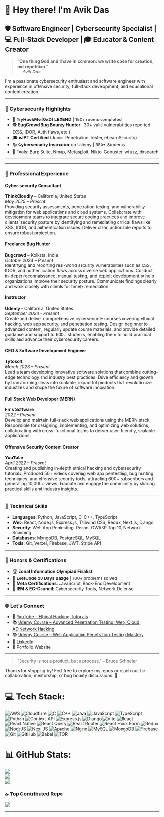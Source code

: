 # 👋 Hey there! I'm Avik Das
## 🛡️ Software Engineer | Cybersecurity Specialist | 💻 Full-Stack Developer | 🎓 Educator & Content Creator

> **"One thing God and I have in common: we write code for creation, not repetition."**  
> — *Avik Das*

I'm a passionate cybersecurity enthusiast and software engineer with experience in offensive security, full-stack development, and educational content creation...

---

### 🔐 Cybersecurity Highlights

- 🧠 **TryHackMe [0xD] LEGEND** | 150+ rooms completed
- 🕵️ **BugCrowd Bug Bounty Hunter** | 30+ valid vulnerabilities reported (XSS, IDOR, Auth flaws, etc.)
- 🎓 **eJPT Certified** (Junior Penetration Tester, eLearnSecurity)
- 📚 **Cybersecurity Instructor** on Udemy | 550+ Students
- 🧪 Tools: Burp Suite, Nmap, Metasploit, Nikto, Gobuster, wfuzz, dirsearch

---

<!--
### 💻 Software Engineering Projects

- 🧭 **BackToMe**: A Lost and Found Platform  
  Tech Stack: React.js, Tailwind CSS, Node.js, MongoDB, Firebase  
  → Enables real-time reporting/search with 95% match accuracy.

- 🍽️ **BistroTrack**: Restaurant Management System  
  Tech Stack: MERN Stack, JWT, Stripe  
  → Role-based admin dashboard, 300+ orders managed, 100+ secure accounts.
-->

---

### 💼 Professional Experience

#### Cyber-security Consultant  
**ThinkCloudly** – California, United States  
*May 2025 – Present*  
Providing security assessments, penetration testing, and vulnerability mitigation for web applications and cloud systems. Collaborate with development teams to integrate secure coding practices and improve clients’ security posture by identifying and remediating critical flaws like XSS, IDOR, and authentication issues. Deliver clear, actionable reports to ensure robust protection.

#### Freelance Bug Hunter  
**Bugcrowd** – Kolkata, India  
*October 2024 – Present*  
Identifying and reporting real-world security vulnerabilities such as XSS, IDOR, and authentication flaws across diverse web applications. Conduct in-depth reconnaissance, manual testing, and exploit development to help organizations improve their security posture. Communicate findings clearly and work closely with clients for timely remediation.

#### Instructor  
**Udemy** – California, United States  
*September 2024 – Present*  
Create and deliver comprehensive cybersecurity courses covering ethical hacking, web app security, and penetration testing. Design beginner to advanced content, regularly update course materials, and provide detailed guidance and support to 600+ students, enabling them to build practical skills and advance their cybersecurity careers.

#### CEO & Software Development Engineer  
**Tytosoft**  
*March 2023 – Present*  
Lead a team developing innovative software solutions that combine cutting-edge technology and industry best practices. Drive efficiency and growth by transforming ideas into scalable, impactful products that revolutionize industries and shape the future of software innovation.

#### Full Stack Web Developer (MERN)  
**Fn's Software**  
*2022 – Present*  
Develop and maintain full-stack web applications using the MERN stack. Responsible for designing, implementing, and optimizing web solutions, collaborating with cross-functional teams to deliver user-friendly, scalable applications.

#### Offensive Security Content Creator  
**YouTube**  
*April 2022 – Present*  
Creating and publishing in-depth ethical hacking and cybersecurity tutorials. Produced 50+ videos covering web app pentesting, bug hunting techniques, and offensive security tools, attracting 600+ subscribers and generating 10,000+ views. Educate and engage the community by sharing practical skills and industry insights.

---

### 🔧 Technical Skills

- **Languages**: Python, JavaScript, C, C++, TypeScript  
- **Web**: React, Node.js, Express.js, Tailwind CSS, Redux, Next.js, Django  
- **Security**: Web App Pentesting, Recon, OWASP Top 10, Network Scanning  
- **Databases**: MongoDB, PostgreSQL, MySQL  
- **Tools**: Git, Vercel, Firebase, JWT, Stripe API

---

### 🏅 Honors & Certifications

- 🏆 **Zonal Information Olympiad Finalist**  
- 🥇 **LeetCode 50 Days Badge** | 100+ problems solved  
- 📜 **Meta Certifications**: JavaScript, Back-End Development  
- 📘 **IBM & EC-Council**: Cybersecurity Tools, Network Defense

---

### 🌐 Let's Connect

- 🎥 [YouTube – Ethical Hacking Tutorials](https://www.youtube.com/@DreadSpecterOfficial)  
- 📚 [Udemy Course – Advanced Penetration Testing: Web, Cloud, AD,Network Hacking](https://www.udemy.com/course/ethical-hacking-bootcamp-2024/?referralCode=0C7A077FE8CAFE016258)  
- 📚 [Udemy Course – Web Application Penetration Testing Mastery](https://www.udemy.com/course/web-application-penetration-testing-mastery/?referralCode=D193D0FE07A90D939919)  
- 🔗 [LinkedIn](https://www.linkedin.com/in/developeravik/)  
- 📂 [Portfolio Website](https://portfolio-2025-ruby.vercel.app/)

---

> "Security is not a product, but a process." – Bruce Schneier

Thanks for stopping by! Feel free to explore my repos or reach out for collaboration, mentorship, or bug bounty discussions. 🚀

# 💻 Tech Stack:
![AWS](https://img.shields.io/badge/AWS-%23FF9900.svg?style=for-the-badge&logo=amazon-aws&logoColor=white) ![Cloudflare](https://img.shields.io/badge/Cloudflare-F38020?style=for-the-badge&logo=Cloudflare&logoColor=white) ![C](https://img.shields.io/badge/c-%2300599C.svg?style=for-the-badge&logo=c&logoColor=white) ![C++](https://img.shields.io/badge/c++-%2300599C.svg?style=for-the-badge&logo=c%2B%2B&logoColor=white) ![Java](https://img.shields.io/badge/java-%23ED8B00.svg?style=for-the-badge&logo=openjdk&logoColor=white) ![JavaScript](https://img.shields.io/badge/javascript-%23323330.svg?style=for-the-badge&logo=javascript&logoColor=%23F7DF1E) ![TypeScript](https://img.shields.io/badge/typescript-%23007ACC.svg?style=for-the-badge&logo=typescript&logoColor=white) ![Python](https://img.shields.io/badge/python-3670A0?style=for-the-badge&logo=python&logoColor=ffdd54) ![Context-API](https://img.shields.io/badge/Context--Api-000000?style=for-the-badge&logo=react) ![Express.js](https://img.shields.io/badge/express.js-%23404d59.svg?style=for-the-badge&logo=express&logoColor=%2361DAFB) ![Django](https://img.shields.io/badge/django-%23092E20.svg?style=for-the-badge&logo=django&logoColor=white) ![Vite](https://img.shields.io/badge/vite-%23646CFF.svg?style=for-the-badge&logo=vite&logoColor=white) ![React](https://img.shields.io/badge/react-%2320232a.svg?style=for-the-badge&logo=react&logoColor=%2361DAFB) ![React Native](https://img.shields.io/badge/react_native-%2320232a.svg?style=for-the-badge&logo=react&logoColor=%2361DAFB) ![React Query](https://img.shields.io/badge/-React%20Query-FF4154?style=for-the-badge&logo=react%20query&logoColor=white) ![React Router](https://img.shields.io/badge/React_Router-CA4245?style=for-the-badge&logo=react-router&logoColor=white) ![React Hook Form](https://img.shields.io/badge/React%20Hook%20Form-%23EC5990.svg?style=for-the-badge&logo=reacthookform&logoColor=white) ![Redux](https://img.shields.io/badge/redux-%23593d88.svg?style=for-the-badge&logo=redux&logoColor=white) ![NodeJS](https://img.shields.io/badge/node.js-6DA55F?style=for-the-badge&logo=node.js&logoColor=white) ![Next JS](https://img.shields.shields.io/badge/Next-black?style=for-the-badge&logo=next.js&logoColor=white) ![Apache](https://img.shields.io/badge/apache-%23D42029.svg?style=for-the-badge&logo=apache&logoColor=white) ![Nginx](https://img.shields.io/badge/nginx-%23009639.svg?style=for-the-badge&logo=nginx&logoColor=white) ![MySQL](https://img.shields.io/badge/mysql-4479A1.svg?style=for-the-badge&logo=mysql&logoColor=white) ![MongoDB](https://img.shields.io/badge/MongoDB-%234ea94b.svg?style=for-the-badge&logo=mongodb&logoColor=white) ![Firebase](https://img.shields.io/badge/firebase-a08021?style=for-the-badge&logo=firebase&logoColor=ffcd34) ![Git](https://img.shields.io/badge/git-%23F05033.svg?style=for-the-badge&logo=git&logoColor=white) ![GitHub](https://img.shields.io/badge/github-%23121011.svg?style=for-the-badge&logo=github&logoColor=white) ![Babel](https://img.shields.io/badge/Babel-F9DC3e?style=for-the-badge&logo=babel&logoColor=black) ![TOR](https://img.shields.io/badge/tor-%237E4798.svg?style=for-the-badge&logo=tor-project&logoColor=white)

# 📊 GitHub Stats:
![](https://github-readme-stats.vercel.app/api?username=DeveloperAvik&theme=react&hide_border=false&include_all_commits=true&count_private=true)<br/>
![](https://github-readme-streak-stats.herokuapp.com/?user=DeveloperAvik&theme=react&hide_border=false)<br/>
![](https://github-readme-stats.vercel.app/api/top-langs/?username=DeveloperAvik&theme=react&hide_border=false&include_all_commits=true&count_private=true&layout=compact)

### 🔝 Top Contributed Repo
![](https://github-contributor-stats.vercel.app/api?username=DeveloperAvik&limit=5&theme=dark&combine_all_yearly_contributions=true)

---

<!-- Proudly created with GPRM ( https://gprm.itsvg.in ) -->
